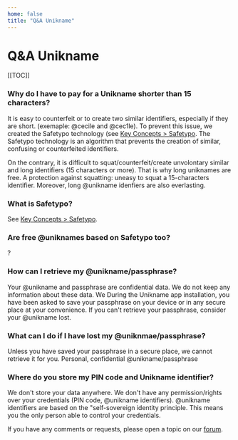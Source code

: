 ```yaml
---
home: false
title: "Q&A Unikname"
---
```


# Q&A Unikname

[[TOC]]

### Why do I have to pay for a Unikname shorter than 15 characters?

It is easy to counterfeit or to create two similar identifiers, especially if they are short. (exemaple: @cecile and @cec1le).
To prevent this issue, we created the Safetypo technology (see [Key Concepts > Safetypo](safetypo). 
The Safetypo technology is an algorithm that prevents the creation of similar, confusing or counterfeited identifiers. 

On the contrary, it is difficult to squat/counterfeit/create unvolontary similar and long identifiers (15 characters or more). That is why long uniknames are free. A protection against squatting: uneasy to squat a 15-characters identifier. Moreover, long @unikname idenfiers are also everlasting. 

### What is Safetypo?
See [Key Concepts > Safetypo](safetypo).

### Are free @uniknames based on Safetypo too?
?

### How can I retrieve my @unikname/passphrase? 
Your @unikname and passphrase are confidential data. We do not keep any information about these data. We  During the Unikname app installation, you have been asked to save your passphrase on your device or in any secure place at your convenience. 
If you can't retrieve your passphrase, consider your @unikname lost.


### What can I do if I have lost my @uniknmae/passphrase?
Unless you have saved your passphrase in a secure place, we cannot retrieve it for you. 
Personal, confidential @unikname/passphrase

### Where do you store my PIN code and Unikname identifier?
We don't store your data anywhere. 
We don't have any permission/rights over your credentials (PIN code, @unikname identifiers). 
@unikname identifiers are based on the "self-sovereign identity principle. This means you the only person able to control your credentials. 



If you have any comments or requests, please open a topic on our [forum](https://forum.unikname.com/).

